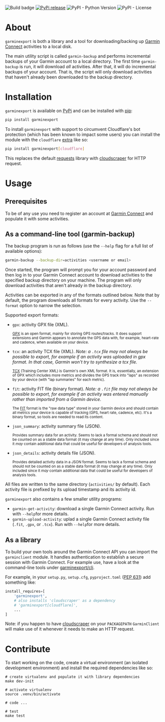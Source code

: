 ![Build badge](https://github.com/petergardfjall/garminexport/actions/workflows/run-tests.yaml/badge.svg)
[![PyPi release](https://img.shields.io/pypi/v/garminexport.svg)](https://img.shields.io/pypi/v/garminexport.svg)
![PyPI - Python Version](https://img.shields.io/pypi/pyversions/garminexport)
![PyPI - License](https://img.shields.io/pypi/l/garminexport)

# About

`garminexport` is both a library and a tool for downloading/backing up [Garmin
Connect](http://connect.garmin.com/) activities to a local disk.

The main utility script is called `garmin-backup` and performs incremental
backups of your Garmin account to a local directory. The first time
`garmin-backup` is run, it will download *all* activities. After that, it will
do incremental backups of your account. That is, the script will only download
activities that haven't already been downloaded to the backup directory.


# Installation

`garminexport` is available on [PyPi](https://pypi.org/) and can be installed
with [pip](http://pip.readthedocs.org):

``` bash
pip install garminexport
```

To install `garminexport` with support to circumvent Cloudflare's bot protection
(which has been known to impact some users) you can install the module with the
`cloudflare`
[extra](https://setuptools.pypa.io/en/latest/userguide/dependency_management.html#optional-dependencies) like so:

``` bash
pip install garminexport[cloudflare]
```

This replaces the default [requests](https://github.com/psf/requests) library
with [cloudscraper](https://github.com/VeNoMouS/cloudscraper) for HTTP request.

# Usage

## Prerequisites
To be of any use you need to register an account at [Garmin
Connect](http://connect.garmin.com/) and populate it with some activities.


## As a command-line tool (garmin-backup)

The backup program is run as follows (use the `--help` flag for a full list of
available options):

``` bash
garmin-backup --backup-dir=activities <username or email>
```

Once started, the program will prompt you for your account password and then log
in to your Garmin Connect account to download activities to the specified backup
directory on your machine. The program will only download activities that aren't
already in the backup directory.

Activities can be exported in any of the formats outlined below. Note that
by default, the program downloads all formats for every activity. Use the
`--format` option to narrow the selection.

Supported export formats:


  -   `gpx`: activity GPX file (XML).

      <sub>[GPX](https://en.wikipedia.org/wiki/GPS_Exchange_Format) is an open
      format, mainly for storing GPS routes/tracks. It does support extensions
      and Garmin appears to annotate the GPS data with, for example, heart-rate
      and cadence, when available on your device.</sub>

  -   `tcx`: an activity TCX file (XML).
      *Note: a `.tcx` file may not always be possible to export, for example
      if an activity was uploaded in gpx format. In that case, Garmin won't try
      to synthesize a tcx file.*

      <sub>[TCX](https://en.wikipedia.org/wiki/Training_Center_XML) (Training
      Center XML) is Garmin's own XML format. It is, essentially, an extension
      of GPX which includes more metrics and divides the GPS track into "laps"
      as recorded by your device (with "lap summaries" for each metric).</sub>

  -   `fit`: activity FIT file (binary format).
      *Note: a `.fit` file may not always be possible to export, for example
      if an activity was entered manually rather than imported from a Garmin device.*

      <sub>The [FIT](https://www.thisisant.com/resources/fit/) format is the
      "raw data type" stored in your Garmin device and should contain all
      metrics your device is capable of tracking (GPS, heart rate, cadence,
      etc). It's a binary format, so tools are needed to read its content.</sub>

  -   `json_summary`: activity summary file (JSON).

      <sub>Provides summary data for an activity. Seems to lack a formal schema
      and should not be counted on as a stable data format (it may change at any
      time). Only included since it *may* contain additional data that could be
      useful for developers of analysis tools.</sub>

  -   `json_details`: activity details file (JSON).

      <sub>Provides detailed activity data in a JSON format. Seems to lack a
      formal schema and should not be counted on as a stable data format (it may
      change at any time). Only included since it *may* contain additional data
      that could be useful for developers of analysis tools.</sub>

All files are written to the same directory (`activities/` by default).  Each
activity file is prefixed by its upload timestamp and its activity id.

`garminexport` also contains a few smaller utility programs:

- `garmin-get-activity`: download a single Garmin Connect activity. Run with
  `--help`for more details.
- `garmin-upload-activity`: uplad a single Garmin Connect activity file (`.fit`,
  `.gpx`, or `.tcx`). Run with `--help`for more details.

## As a library

To build your own tools around the Garmin Connect API you can import the
`garminclient` module. It handles authentication to establish a secure session
with Garmin Connect. For example use, have a look at the command-line tools
under [garminexport/cli](garminexport/cli).

For example, in your `setup.py`, `setup.cfg`, `pyproject.toml` ([PEP
631](https://peps.python.org/pep-0631/)) add something like:

``` python
install_requires=[
    'garminexport',
    # also installs 'cloudscraper' as a dependency
    # 'garminexport[cloudflare]',
    ...
]
```

Note: if you happen to have
[cloudscraper](https://github.com/VeNoMouS/cloudscraper) on your `PACKAGEPATH`
`GarminClient` will make use of it whenever it needs to make an HTTP request.

# Contribute

To start working on the code, create a virtual environment (an isolated
development environment) and install the required dependencies like so:

    # create virtualenv and populate it with library dependencies
    make dev-init

    # activate virtualenv
    source .venv/bin/activate

    # code ...

    # test
    make test
